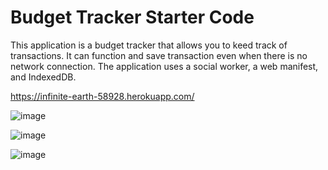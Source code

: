 # Budget Tracker Starter Code

This application is a budget tracker that allows you to keed track of transactions. It can function and save transaction even when there is no network connection. The application uses a social worker, a web manifest, and IndexedDB.

https://infinite-earth-58928.herokuapp.com/

![image](https://user-images.githubusercontent.com/92134569/159199344-447de725-5516-4a7c-97e7-90725a8b34a1.png)


![image](https://user-images.githubusercontent.com/92134569/159199397-e43c2bb3-5782-4376-a628-4964a2c115c0.png)

![image](https://user-images.githubusercontent.com/92134569/159199444-4d61bfd0-27c1-4eb3-9243-938838fefce9.png)
